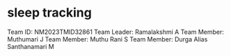 # sleep tracking

Team ID: NM2023TMID32861
Team Leader: Ramalakshmi A
Team Member: Muthumari J
Team Member: Muthu Rani S
Team Member: Durga Alias Santhanamari M
